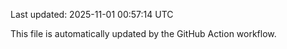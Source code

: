 Last updated: 2025-11-01 00:57:14 UTC

This file is automatically updated by the GitHub Action workflow.
